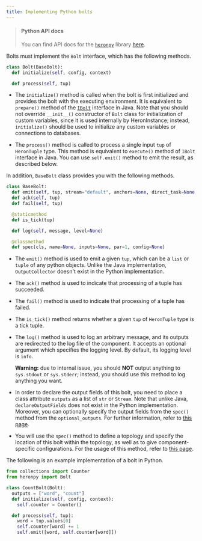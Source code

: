 ```yaml
---
title: Implementing Python bolts
---
```


> #### Python API docs
> You can find API docs for the [`heronpy`](https://pypi.python.org/pypi/heronpy) library [here](/api/python).

Bolts must implement the `Bolt` interface, which has the following methods.

```python
class Bolt(BaseBolt):
  def initialize(self, config, context)

  def process(self, tup)
```

* The `initialize()` method is called when the bolt is first initialized and
provides the bolt with the executing environment. It is equivalent to `prepare()`
method of the [`IBolt`](/api/org/apache/heron/api/bolt/IBolt.html) interface in Java.
Note that you should not override `__init__()` constructor of `Bolt` class
for initialization of custom variables, since it is used internally by HeronInstance; instead,
`initialize()` should be used to initialize any custom variables or connections to databases.

* The `process()` method is called to process a single input `tup` of `HeronTuple` type. This method
is equivalent to `execute()` method of `IBolt` interface in Java. You can use
`self.emit()` method to emit the result, as described below.

In addition, `BaseBolt` class provides you with the following methods.

```python
class BaseBolt:
  def emit(self, tup, stream="default", anchors=None, direct_task=None, need_task_ids=False)
  def ack(self, tup)
  def fail(self, tup)

  @staticmethod
  def is_tick(tup)

  def log(self, message, level=None)

  @classmethod
  def spec(cls, name=None, inputs=None, par=1, config=None)
```

* The `emit()` method is used to emit a given `tup`, which can be a `list` or `tuple` of
any python objects. Unlike the Java implementation, `OutputCollector`
doesn't exist in the Python implementation.

* The `ack()` method is used to indicate that processing of a tuple has succeeded.

* The `fail()` method is used to indicate that processing of a tuple has failed.

* The `is_tick()` method returns whether a given `tup` of `HeronTuple` type is a tick tuple.

* The `log()` method is used to log an arbitrary message, and its outputs are redirected
  to the log file of the component. It accepts an optional argument
  which specifies the logging level. By default, its logging level is `info`.

    **Warning:** due to internal issue, you should **NOT** output anything to
    `sys.stdout` or `sys.stderr`; instead, you should use this method to log anything you want.

* In order to declare the output fields of this bolt, you need to place
a class attribute `outputs` as a list of `str` or `Stream`. Note that unlike Java,
`declareOutputFields` does not exist in the Python implementation. Moreover, you can
optionally specify the output fields from the `spec()` method from the `optional_outputs`.
For further information, refer to [this page](../topologies).


* You will use the `spec()` method to define a topology and specify the location
of this bolt within the topology, as well as to give component-specific configurations.
For the usage of this method, refer to [this page](../topologies).

The following is an example implementation of a bolt in Python.

```python
from collections import Counter
from heronpy import Bolt

class CountBolt(Bolt):
  outputs = ["word", "count"]
  def initialize(self, config, context):
    self.counter = Counter()

  def process(self, tup):
    word = tup.values[0]
    self.counter[word] += 1
    self.emit([word, self.counter[word]])
```
